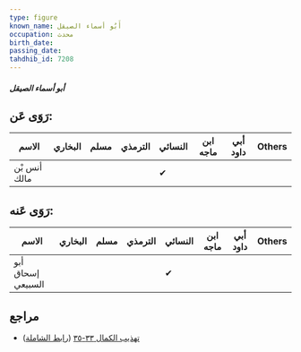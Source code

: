 ```yaml
---
type: figure
known_name: أَبُو أسماء الصيقل
occupation: محدث
birth_date:
passing_date:
tahdhib_id: 7208
---
```

##### أبو أسماء الصيقل

## رَوَى عَن:
| الاسم        | البخاري | مسلم | الترمذي | النسائي | ابن ماجه | أبي داود | Others |
| ------------ | ------- | ---- | ------- | ------- | -------- | -------- | ------ |
| أنس بْن مالك |         |      |         | ✔       |          |          |        |
## رَوَى عَنه:
| الاسم             | البخاري | مسلم | الترمذي | النسائي | ابن ماجه | أبي داود | Others |
| ----------------- | ------- | ---- | ------- | ------- | -------- | -------- | ------ |
| أبو إسحاق السبيعي |         |      |         | ✔       |          |          |        |
## مراجع
- [تهذيب الكمال ٣٣-٣٥](obsidian://open?vault=Tahdhib-al-Kamal&file=Figures/٧٢٠٨-أبو%20أسماء%20الصيقل) ([رابط الشاملة](https://shamela.ws/book/3722/17706))